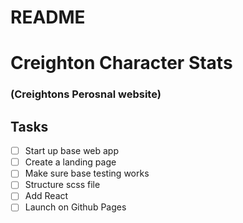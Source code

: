 # README

# Creighton Character Stats
### (Creightons Perosnal website)

## Tasks
* [ ] Start up base web app
* [ ] Create a landing page
* [ ] Make sure base testing works
* [ ] Structure scss file
* [ ] Add React
* [ ] Launch on Github Pages